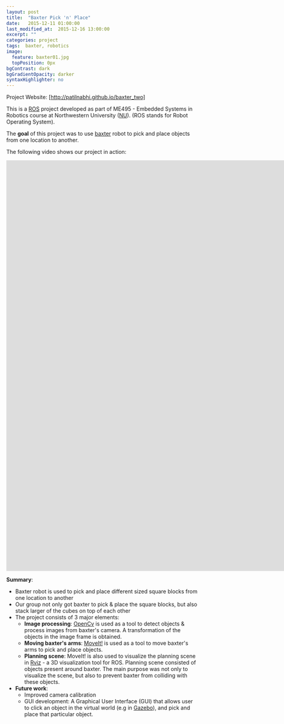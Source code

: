 ```yaml
---
layout: post
title:  "Baxter Pick 'n' Place"
date:   2015-12-11 01:00:00
last_modified_at:  2015-12-16 13:00:00
excerpt: ""
categories: project
tags:  baxter, robotics
image:
  feature: baxter01.jpg
  topPosition: 0px
bgContrast: dark
bgGradientOpacity: darker
syntaxHighlighter: no
---
```

Project Website: [http://patilnabhi.github.io/baxter_two]

This is a [ROS] project developed as part of ME495 - Embedded Systems in Robotics course at Northwestern University ([NU]).
(ROS stands for Robot Operating System).

The **goal** of this project was to use [baxter] robot to pick and place objects from one location to another.

The following video shows our project in action:

<p><center><iframe width="1920" height="1080" src="https://www.youtube.com/embed/ZZ2A0e9FO-M" frameborder="0" allowfullscreen></iframe></center></p>

**Summary**:

* Baxter robot is used to pick and place different sized square blocks from one location to another
* Our group not only got baxter to pick & place the square blocks, but also stack larger of the cubes on top of each other
* The project consists of 3 major elements:
    * **Image processing**: [OpenCv] is used as a tool to detect objects & process images from baxter's camera. A transformation of the objects in the image frame is obtained.
    * **Moving baxter's arms**: [MoveIt!] is used as a tool to move baxter's arms to pick and place objects. 
    * **Planning scene**: MoveIt! is also used to visualize the planning scene in [Rviz] - a 3D visualization tool for ROS. Planning scene consisted of objects present around baxter. The main purpose was not only to visualize the scene, but also to prevent baxter from colliding with these objects.  
* **Future work**:
    * Improved camera calibration
    * GUI development: A Graphical User Interface (GUI) that allows user to click an object in the virtual world (e.g in [Gazebo]), and pick and place that particular object.

[http://patilnabhi.github.io/baxter_two]: http://patilnabhi.github.io/baxter_two
[ROS]: http://www.ros.org/
[NU]: http://www.mccormick.northwestern.edu/robotics/
[baxter]: http://www.rethinkrobotics.com/baxter/
[OpenCv]: http://opencv.org/
[MoveIt!]: http://moveit.ros.org/
[Rviz]: http://wiki.ros.org/rviz
[Gazebo]: http://www.gazebosim.org/tutorials?tut=ros_installing&cat=connect_ros